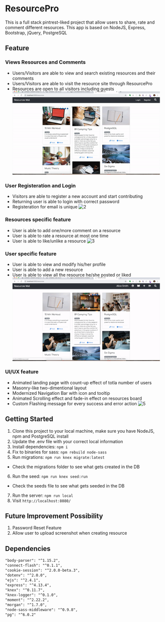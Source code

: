 # ResourcePro
This is a full stack pintrest-liked project that allow users to share, rate and comment different resources. This app is based on NodeJS, Express, Bootstrap, jQuery, PostgreSQL

## Feature
### Views Resources and Comments
* Users/Visitors are able to view and search existing resources and their comments
* Users/Visitors are able to visit the resource site through ResourcePro
* Resources are open to all visitors including guests
![1](./docs/view_search.gif)

### User Registeration and Login
* Visitors are able to register a new account and start contributing
* Returning user is able to login with correct password
* Registeration for email is unique
![2](./docs/user_auth.gif)


### Resources specific feature
* User is able to add one/more comment on a resource
* User is able to rate a resource at most one time
* User is able to like/unlike a resource
![3](./docs/resource_specific.gif)

### User specific feature
* User is able to view and modify his/her profile
* User is able to add a new resource
* User is able to view all the resource he/she posted or liked
![4](./docs/user_specific.gif)

### UI/UX feature
* Animated landing page with count-up effect of totla number of users
* Masonry-like two-dimentional layout
* Modernized Navigation Bar with icon and tooltip
* Animated Scrolling effect and fade-in effect on resources board
* Custom Flashing message for every success and error action
![5](./docs/ui_ux.gif)

## Getting Started
1. Clone this project to your local machine, make sure you have NodeJS, npm and PostgreSQL install
2. Update the .env file with your correct local information
3. Install dependencies: `npm i`
4. Fix to binaries for sass: `npm rebuild node-sass`
5. Run migrations: `npm run knex migrate:latest`
  - Check the migrations folder to see what gets created in the DB
6. Run the seed: `npm run knex seed:run`
  - Check the seeds file to see what gets seeded in the DB
7. Run the server: `npm run local`
8. Visit `http://localhost:8080/`

## Future Improvement Possibility
1. Password Reset Feature
2. Allow user to upload screenshot when creating resource


## Dependencies

    "body-parser": "^1.15.2",
    "connect-flash": "^0.1.1",
    "cookie-session": "^2.0.0-beta.3",
    "dotenv": "^2.0.0",
    "ejs": "^2.4.1",
    "express": "^4.13.4",
    "knex": "^0.11.7",
    "knex-logger": "^0.1.0",
    "moment": "^2.22.2",
    "morgan": "^1.7.0",
    "node-sass-middleware": "^0.9.8",
    "pg": "^6.0.2"